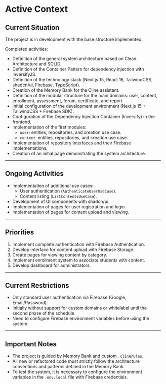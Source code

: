 # Active Context

## Current Situation

The project is in development with the base structure implemented.

Completed activities:
- Definition of the general system architecture based on Clean Architecture and SOLID.
- Definition of the Container Pattern for dependency injection with InversifyJS.
- Definition of the technology stack (Next.js 15, React 19, TailwindCSS, shadcn/ui, Firebase, TypeScript).
- Creation of the Memory Bank for the Cline assistant.
- Definition of the modular structure for the main domains: user, content, enrollment, assessment, forum, certificate, and report.
- Initial configuration of the development environment (Next.js 15 + TailwindCSS + Firebase SDK).
- Configuration of the Dependency Injection Container (Inversify) in the frontend.
- Implementation of the first modules:
  - `user`: entities, repositories, and creation use case.
  - `content`: entities, repositories, and creation use case.
- Implementation of repository interfaces and their Firebase implementations.
- Creation of an initial page demonstrating the system architecture.

---

## Ongoing Activities

- Implementation of additional use cases:
  - User authentication (`AuthenticateUserUseCase`).
  - Content listing (`ListContentsUseCase`).
- Development of UI components with shadcn/ui.
- Implementation of pages for user registration and login.
- Implementation of pages for content upload and viewing.

---

## Priorities

1. Implement complete authentication with Firebase Authentication.
2. Develop interface for content upload with Firebase Storage.
3. Create pages for viewing content by category.
4. Implement enrollment system to associate students with content.
5. Develop dashboard for administrators.

---

## Current Restrictions

- Only standard user authentication via Firebase (Google, Email/Password).
- Initially without support for custom domains or whitelabel until the second phase of the schedule.
- Need to configure Firebase environment variables before using the system.

---

## Important Notes

- The project is guided by Memory Bank and custom `.clinerules`.
- All new or refactored code must strictly follow the architecture conventions and patterns defined in the Memory Bank.
- To test the system, it is necessary to configure the environment variables in the `.env.local` file with Firebase credentials.
